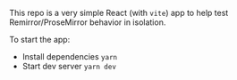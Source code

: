 This repo is a very simple React (with `vite`) app to help test Remirror/ProseMirror behavior in isolation.

To start the app:
- Install dependencies `yarn`
- Start dev server `yarn dev`
